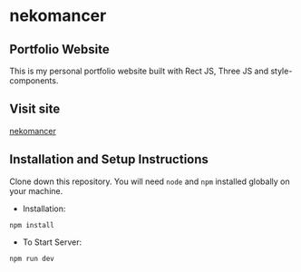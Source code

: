 # nekomancer
## Portfolio Website
This is my personal portfolio website built with Rect JS, Three JS and style-components.

## Visit site

[nekomancer](https://nekomancer-gauriket.surge.sh/)

## Installation and Setup Instructions
Clone down this repository. You will need `node` and `npm` installed globally on your machine.

- Installation:

`npm install`

- To Start Server:

`npm run dev`

